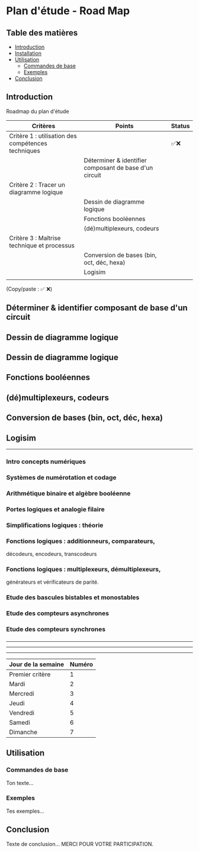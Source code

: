 # Plan d'étude - Road Map 

## Table des matières
- [Introduction](#introduction)
- [Installation](#installation)
- [Utilisation](#utilisation)
  - [Commandes de base](#commandes-de-base)
  - [Exemples](#exemples)
- [Conclusion](#conclusion)

## Introduction

Roadmap du plan d'étude 

| Critères                                           | Points                                                 | Status |
| -------------------------------------------------- | ------------------------------------------------------ | ------ |
| Critère 1 : utilisation des compétences techniques |                                                        | ✅❌     |
|                                                    | Déterminer & identifier composant de base d'un circuit |        |
| Critère 2 : Tracer un diagramme logique            |                                                        |        |
|                                                    | Dessin de diagramme logique                            |        |
|                                                    | Fonctions booléennes                                   |        |
|                                                    | (dé)multiplexeurs, codeurs                             |        |
| Critère 3 : Maîtrise technique et processus        |                                                        |        |
|                                                    | Conversion de bases (bin, oct, déc, hexa)              |        |
|                                                    | Logisim                                                |        |
|                                                    |                                                        |        |

(Copy/paste : ✅ ❌)

## Déterminer & identifier composant de base d'un circuit


## Dessin de diagramme logique


## Dessin de diagramme logique


## Fonctions booléennes


## (dé)multiplexeurs, codeurs


## Conversion de bases (bin, oct, déc, hexa)


## Logisim



___

### Intro concepts numériques
### Systèmes de numérotation et codage 
### Arithmétique binaire et algèbre booléenne
### Portes logiques et analogie filaire 
### Simplifications logiques : théorie
### Fonctions logiques : additionneurs, comparateurs,
décodeurs, encodeurs, transcodeurs
### Fonctions logiques : multiplexeurs, démultiplexeurs,
générateurs et vérificateurs de parité.
### Etude des bascules bistables et monostables
### Etude des compteurs asynchrones 
### Etude des compteurs synchrones 
### 
### 


___



___



___



| Jour de la semaine | Numéro |
| ------------------ | ------ |
| Premier critère    | 1      |
| Mardi              | 2      |
| Mercredi           | 3      |
| Jeudi              | 4      |
| Vendredi           | 5      |
| Samedi             | 6      |
| Dimanche           | 7      |





## Utilisation
### Commandes de base
Ton texte...

### Exemples
Tes exemples...

## Conclusion
Texte de conclusion... MERCI POUR VOTRE PARTICIPATION.





